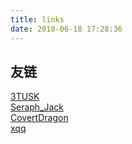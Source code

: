 ```yaml
---
title: links
date: 2018-06-18 17:28:36
---
```


## 友链

[3TUSK](http://blog.tritusk.info/)  
[Seraph_Jack](https://blog.seraphjack.top/)  
[CovertDragon](https://covertdragon.team/)  
[xqq](https://xqq.im/)
